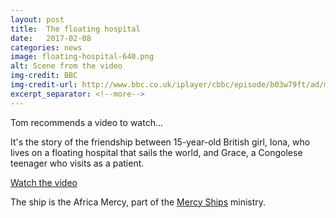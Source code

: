 ```yaml
---
layout: post
title:  The floating hospital
date:   2017-02-08
categories: news
image: floating-hospital-640.png
alt: Scene from the video
img-credit: BBC
img-credit-url: http://www.bbc.co.uk/iplayer/cbbc/episode/b03w79ft/ad/my-life-series-5-3-the-floating-hospital
excerpt_separator: <!--more-->
---
```

Tom recommends a video to watch...
<!--more-->

It's the story of the friendship between 15-year-old British girl, Iona, who lives on a floating hospital that sails the world, and Grace, a Congolese teenager who visits as a patient.

<a href="http://www.bbc.co.uk/iplayer/cbbc/episode/b03w79ft/ad/my-life-series-5-3-the-floating-hospital">Watch the video</a>

The ship is the Africa Mercy, part of the <a href="https://www.mercyships.org.uk/" target="_blank">Mercy Ships</a> ministry.